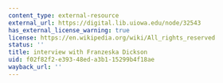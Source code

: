 ```yaml
---
content_type: external-resource
external_url: https://digital.lib.uiowa.edu/node/32543
has_external_license_warning: true
license: https://en.wikipedia.org/wiki/All_rights_reserved
status: ''
title: interview with Franzeska Dickson
uid: f02f82f2-e393-48ed-a3b1-15299b4f18ae
wayback_url: ''
---
```

